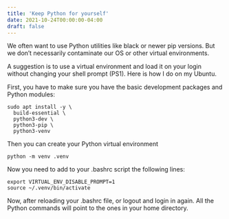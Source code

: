```yaml
---
title: 'Keep Python for yourself'
date: 2021-10-24T00:00:00-04:00
draft: false
---
```


We often want to use Python utilities like black or newer pip versions. But we don’t necessarily contaminate our OS or other virtual environments.

A suggestion is to use a virtual environment and load it on your login without changing your shell prompt (PS1). Here is how I do on my Ubuntu.

First, you have to make sure you have the basic development packages and Python modules:

```
sudo apt install -y \
  build-essential \
  python3-dev \
  python3-pip \
  python3-venv
```

Then you can create your Python virtual environment

```
python -m venv .venv
```
Now you need to add to your .bashrc script the following lines:

```
export VIRTUAL_ENV_DISABLE_PROMPT=1
source ~/.venv/bin/activate
```

Now, after reloading your .bashrc file, or logout and login in again. All the Python commands will point to the ones in your home directory.
